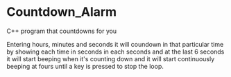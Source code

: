 # Countdown_Alarm
C++ program that countdowns for you

Entering hours, minutes and seconds it will coundown in that particular time by showing each time in seconds in each seconds and at the last 6 seconds 
it will start beeping when it's counting down and it will start continuously beeping at fours until a key is pressed to stop the loop.
